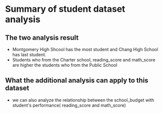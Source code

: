 # Summary of student dataset analysis


## The two analysis result
* Montgomery High Shcool has the most student and Chang High School has last student.
* Students who from the Charter school, reading_score and math_score are higher the students who from the Public School


## What the additional analysis can apply to this dataset
* we can also analyze the relationship between the school_budget with student's performance( reading_score and math_score)